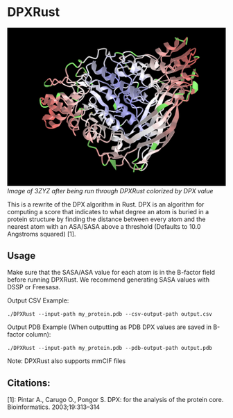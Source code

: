 # DPXRust

![Image of protein that has been run through DPXRust](example.png)
*Image of 3ZYZ after being run through DPXRust colorized by DPX value*

This is a rewrite of the DPX algorithm in Rust. DPX is an algorithm for computing a score that indicates to what degree an atom is buried in a protein structure by finding the distance between every atom and the nearest atom with an ASA/SASA above a threshold (Defaults to 10.0 Angstroms squared) [1].

## Usage

Make sure that the SASA/ASA value for each atom is in the B-factor field before running DPXRust. We recommend generating SASA values with DSSP or Freesasa.

Output CSV Example:
```shell
./DPXRust --input-path my_protein.pdb --csv-output-path output.csv
```

Output PDB Example (When outputting as PDB DPX values are saved in B-factor column):
```shell
./DPXRust --input-path my_protein.pdb --pdb-output-path output.pdb
```

Note: DPXRust also supports mmCIF files

## Citations:

[1]: Pintar A., Carugo O., Pongor S. DPX: for the analysis of the protein core. Bioinformatics. 2003;19:313–314
